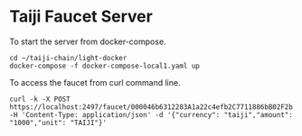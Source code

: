 # Taiji Faucet Server

To start the server from docker-compose. 

```
cd ~/taiji-chain/light-docker
docker-compose -f docker-compose-local1.yaml up
```

To access the faucet from curl command line.

```
curl -k -X POST https://localhost:2497/faucet/000046b6312283A1a22c4efb2C7711886bB02F2b -H 'Content-Type: application/json' -d '{"currency": "taiji","amount": "1000","unit": "TAIJI"}'
```